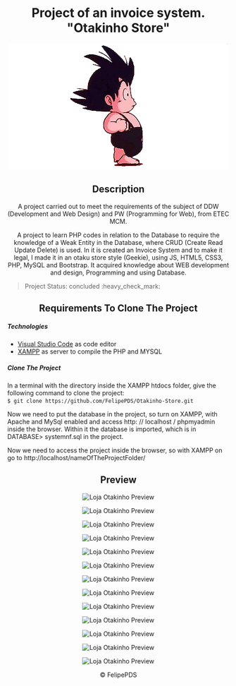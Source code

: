 # <h1 align="center">Project of an invoice system. <strong>"Otakinho Store"</strong></h1>

<p align="center"><img src="https://github.com/FelipePDS/Otakinho-Store/blob/master/assets/images/db4.gif"/></p>

<h2 align="center">Description</h2>
<p align="center">A project carried out to meet the requirements of the subject of DDW (Development and Web Design) and PW (Programming for Web), from ETEC MCM.</p>
<p align="center">A project to learn PHP codes in relation to the Database to require the knowledge of a Weak Entity in the Database, where CRUD (Create Read Update Delete) is used. In it is created an Invoice System and to make it legal, I made it in an otaku store style (Geekie), using JS, HTML5, CSS3, PHP, MySQL and Bootstrap. It acquired knowledge about WEB development and design, Programming and using Database.</p>

<p align="right"><blockquote>Project Status: concluded :heavy_check_mark:</blockquote></p>

<h2 align="center">Requirements To Clone The Project</h2>
<h5>Technologies</h5>
<ul>
  <li><a href="https://code.visualstudio.com/">Visual Studio Code</a> as code editor</li>
  <li><a href="https://www.apachefriends.org/pt_br/index.html">XAMPP</a> as server to compile the PHP and MYSQL</li>
</ul>

<h5>Clone The Project</h5>
<p>In a terminal with the directory inside the XAMPP htdocs folder, give the following command to clone the project: <br><code>$ git clone https://github.com/FelipePDS/Otakinho-Store.git</code></p>
<p>Now we need to put the database in the project, so turn on XAMPP, with Apache and MySql enabled and access http: // localhost / phpmyadmin inside the browser. Within it the database is imported, which is in DATABASE> systemnf.sql in the project.</p>
<p>Now we need to access the project inside the browser, so with XAMPP on go to http://localhost/nameOfTheProjectFolder/</p>

<h2 align="center">Preview</h2>
<p align="center"><img src="https://github.com/FelipePDS/Project-of-an-invoice-system-Loja-Otakinho/blob/master/assets/images/git-01.JPG" alt="Loja Otakinho Preview"/></p>
<p align="center"><img src="https://github.com/FelipePDS/Project-of-an-invoice-system-Loja-Otakinho/blob/master/assets/images/git-02.JPG" alt="Loja Otakinho Preview"/></p>
<p align="center"><img src="https://github.com/FelipePDS/Project-of-an-invoice-system-Loja-Otakinho/blob/master/assets/images/git-03.JPG" alt="Loja Otakinho Preview"/></p>
<p align="center"><img src="https://github.com/FelipePDS/Project-of-an-invoice-system-Loja-Otakinho/blob/master/assets/images/git-04.JPG" alt="Loja Otakinho Preview"/></p>
<p align="center"><img src="https://github.com/FelipePDS/Project-of-an-invoice-system-Loja-Otakinho/blob/master/assets/images/git-05.JPG" alt="Loja Otakinho Preview"/></p>
<p align="center"><img src="https://github.com/FelipePDS/Project-of-an-invoice-system-Loja-Otakinho/blob/master/assets/images/git-06.JPG" alt="Loja Otakinho Preview"/></p>
<p align="center"><img src="https://github.com/FelipePDS/Project-of-an-invoice-system-Loja-Otakinho/blob/master/assets/images/git-07.JPG" alt="Loja Otakinho Preview"/></p>
<p align="center"><img src="https://github.com/FelipePDS/Project-of-an-invoice-system-Loja-Otakinho/blob/master/assets/images/git-08.JPG" alt="Loja Otakinho Preview"/></p>
<p align="center"><img src="https://github.com/FelipePDS/Project-of-an-invoice-system-Loja-Otakinho/blob/master/assets/images/git-09.JPG" alt="Loja Otakinho Preview"/></p>
<p align="center"><img src="https://github.com/FelipePDS/Project-of-an-invoice-system-Loja-Otakinho/blob/master/assets/images/git-10.JPG" alt="Loja Otakinho Preview"/></p>
<p align="center"><img src="https://github.com/FelipePDS/Project-of-an-invoice-system-Loja-Otakinho/blob/master/assets/images/git-11.JPG" alt="Loja Otakinho Preview"/></p>
<p align="center"><img src="https://github.com/FelipePDS/Project-of-an-invoice-system-Loja-Otakinho/blob/master/assets/images/git-12.JPG" alt="Loja Otakinho Preview"/></p>
<p align="center"><img src="https://github.com/FelipePDS/Project-of-an-invoice-system-Loja-Otakinho/blob/master/assets/images/git-13.JPG" alt="Loja Otakinho Preview"/></p>

<footer>
  <p align="center">&copy; FelipePDS</p>
</footer>
